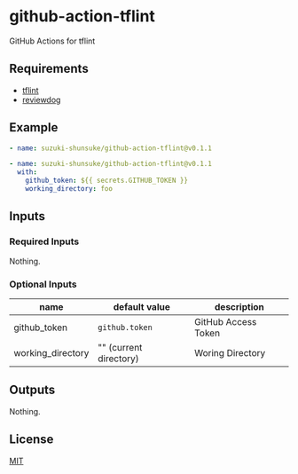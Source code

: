 # github-action-tflint

GitHub Actions for tflint

## Requirements

* [tflint](https://github.com/terraform-linters/tflint)
* [reviewdog](https://github.com/reviewdog/reviewdog)

## Example

```yaml
- name: suzuki-shunsuke/github-action-tflint@v0.1.1
```

```yaml
- name: suzuki-shunsuke/github-action-tflint@v0.1.1
  with:
    github_token: ${{ secrets.GITHUB_TOKEN }}
    working_directory: foo
```

## Inputs

### Required Inputs

Nothing.

### Optional Inputs

name | default value | description
--- | --- | ---
github_token | `github.token` | GitHub Access Token
working_directory | "" (current directory) | Woring Directory

## Outputs

Nothing.

## License

[MIT](LICENSE)
